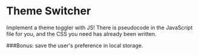 # Theme Switcher

Implement a theme toggler with JS! There is pseudocode in the JavaScript file for you, and the CSS you need has already been written.

###Bonus:
save the user's preference in local storage.